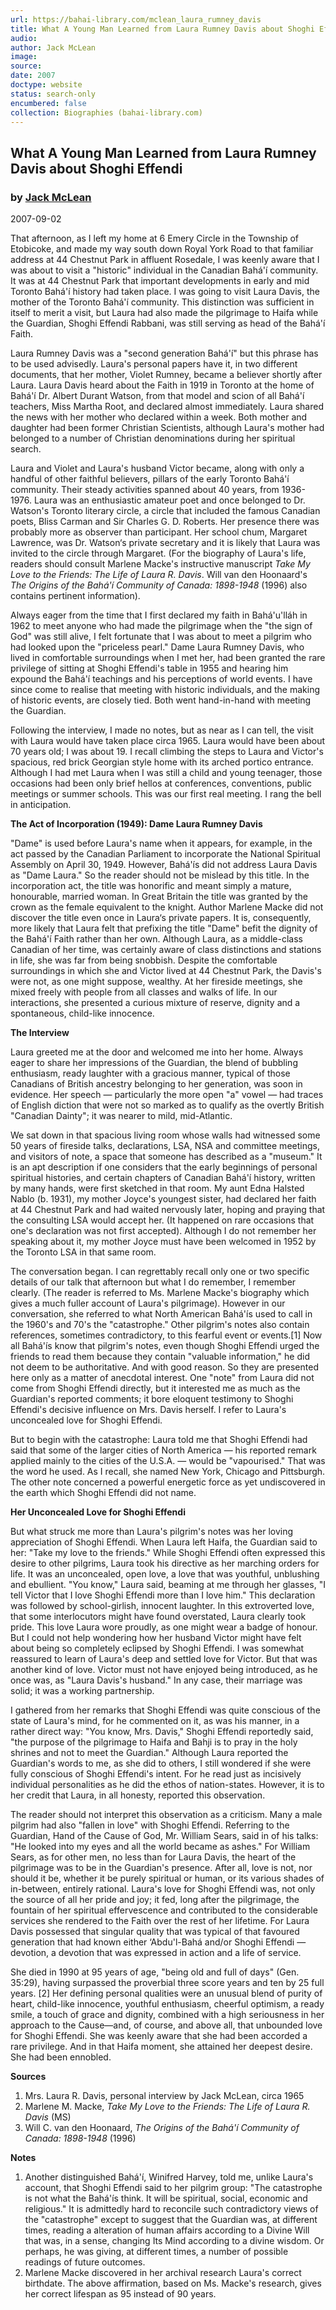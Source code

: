 ```yaml
---
url: https://bahai-library.com/mclean_laura_rumney_davis
title: What A Young Man Learned from Laura Rumney Davis about Shoghi Effendi
audio: 
author: Jack McLean
image: 
source: 
date: 2007
doctype: website
status: search-only
encumbered: false
collection: Biographies (bahai-library.com)
---
```



## What A Young Man Learned from Laura Rumney Davis about Shoghi Effendi

### by [Jack McLean](https://bahai-library.com/author/Jack+McLean)

2007-09-02


That afternoon, as I left my home at 6 Emery Circle in the Township of Etobicoke, and made my way south down Royal York Road to that familiar address at 44 Chestnut Park in affluent Rosedale, I was keenly aware that I was about to visit a "historic" individual in the Canadian Bahá'í community. It was at 44 Chestnut Park that important developments in early and mid Toronto Bahá'í history had taken place. I was going to visit Laura Davis, the mother of the Toronto Bahá'í community. This distinction was sufficient in itself to merit a visit, but Laura had also made the pilgrimage to Haifa while the Guardian, Shoghi Effendi Rabbani, was still serving as head of the Bahá'í Faith.

Laura Rumney Davis was a "second generation Bahá'í" but this phrase has to be used advisedly. Laura's personal papers have it, in two different documents, that her mother, Violet Rumney, became a believer shortly after Laura. Laura Davis heard about the Faith in 1919 in Toronto at the home of Bahá'í Dr. Albert Durant Watson, from that model and scion of all Bahá'í teachers, Miss Martha Root, and declared almost immediately. Laura shared the news with her mother who declared within a week. Both mother and daughter had been former Christian Scientists, although Laura's mother had belonged to a number of Christian denominations during her spiritual search.

Laura and Violet and Laura's husband Victor became, along with only a handful of other faithful believers, pillars of the early Toronto Bahá'í community. Their steady activities spanned about 40 years, from 1936-1976. Laura was an enthusiastic amateur poet and once belonged to Dr. Watson's Toronto literary circle, a circle that included the famous Canadian poets, Bliss Carman and Sir Charles G. D. Roberts. Her presence there was probably more as observer than participant. Her school chum, Margaret Lawrence, was Dr. Watson‘s private secretary and it is likely that Laura was invited to the circle through Margaret. (For the biography of Laura's life, readers should consult Marlene Macke's instructive manuscript _Take My Love to the Friends: The Life of Laura R. Davis_. Will van den Hoonaard's _The Origins of the Bahá'í Community of Canada: 1898-1948_ (1996) also contains pertinent information).

Always eager from the time that I first declared my faith in Bahá'u'lláh in 1962 to meet anyone who had made the pilgrimage when the "the sign of God" was still alive, I felt fortunate that I was about to meet a pilgrim who had looked upon the "priceless pearl." Dame Laura Rumney Davis, who lived in comfortable surroundings when I met her, had been granted the rare privilege of sitting at Shoghi Effendi's table in 1955 and hearing him expound the Bahá'í teachings and his perceptions of world events. I have since come to realise that meeting with historic individuals, and the making of historic events, are closely tied. Both went hand-in-hand with meeting the Guardian.

Following the interview, I made no notes, but as near as I can tell, the visit with Laura would have taken place circa 1965. Laura would have been about 70 years old; I was about 19. I recall climbing the steps to Laura and Victor's spacious, red brick Georgian style home with its arched portico entrance. Although I had met Laura when I was still a child and young teenager, those occasions had been only brief hellos at conferences, conventions, public meetings or summer schools. This was our first real meeting. I rang the bell in anticipation.

**The Act of Incorporation (1949): Dame Laura Rumney Davis**

"Dame" is used before Laura's name when it appears, for example, in the act passed by the Canadian Parliament to incorporate the National Spiritual Assembly on April 30, 1949. However, Bahá'ís did not address Laura Davis as "Dame Laura." So the reader should not be mislead by this title. In the incorporation act, the title was honorific and meant simply a mature, honourable, married woman. In Great Britain the title was granted by the crown as the female equivalent to the knight. Author Marlene Macke did not discover the title even once in Laura‘s private papers. It is, consequently, more likely that Laura felt that prefixing the title "Dame" befit the dignity of the Bahá'í Faith rather than her own. Although Laura, as a middle-class Canadian of her time, was certainly aware of class distinctions and stations in life, she was far from being snobbish. Despite the comfortable surroundings in which she and Victor lived at 44 Chestnut Park, the Davis's were not, as one might suppose, wealthy. At her fireside meetings, she mixed freely with people from all classes and walks of life. In our interactions, she presented a curious mixture of reserve, dignity and a spontaneous, child-like innocence.

**The Interview**

Laura greeted me at the door and welcomed me into her home. Always eager to share her impressions of the Guardian, the blend of bubbling enthusiasm, ready laughter with a gracious manner, typical of those Canadians of British ancestry belonging to her generation, was soon in evidence. Her speech — particularly the more open "a" vowel — had traces of English diction that were not so marked as to qualify as the overtly British "Canadian Dainty"; it was nearer to mild, mid-Atlantic.

We sat down in that spacious living room whose walls had witnessed some 50 years of fireside talks, declarations, LSA, NSA and committee meetings, and visitors of note, a space that someone has described as a "museum." It is an apt description if one considers that the early beginnings of personal spiritual histories, and certain chapters of Canadian Bahá'í history, written by many hands, were first sketched in that room. My aunt Edna Halsted Nablo (b. 1931), my mother Joyce's youngest sister, had declared her faith at 44 Chestnut Park and had waited nervously later, hoping and praying that the consulting LSA would accept her. (It happened on rare occasions that one's declaration was not first accepted). Although I do not remember her speaking about it, my mother Joyce must have been welcomed in 1952 by the Toronto LSA in that same room.

The conversation began. I can regrettably recall only one or two specific details of our talk that afternoon but what I do remember, I remember clearly. (The reader is referred to Ms. Marlene Macke's biography which gives a much fuller account of Laura's pilgrimage). However in our conversation, she referred to what North American Bahá'ís used to call in the 1960's and 70's the "catastrophe." Other pilgrim's notes also contain references, sometimes contradictory, to this fearful event or events.\[1\] Now all Bahá'ís know that pilgrim's notes, even though Shoghi Effendi urged the friends to read them because they contain "valuable information," he did not deem to be authoritative. And with good reason. So they are presented here only as a matter of anecdotal interest. One "note" from Laura did not come from Shoghi Effendi directly, but it interested me as much as the Guardian's reported comments; it bore eloquent testimony to Shoghi Effendi's decisive influence on Mrs. Davis herself. I refer to Laura's unconcealed love for Shoghi Effendi.

But to begin with the catastrophe: Laura told me that Shoghi Effendi had said that some of the larger cities of North America — his reported remark applied mainly to the cities of the U.S.A. — would be "vapourised." That was the word he used. As I recall, she named New York, Chicago and Pittsburgh. The other note concerned a powerful energetic force as yet undiscovered in the earth which Shoghi Effendi did not name.

**Her Unconcealed Love for Shoghi Effendi**

But what struck me more than Laura's pilgrim's notes was her loving appreciation of Shoghi Effendi. When Laura left Haifa, the Guardian said to her: "Take my love to the friends." While Shoghi Effendi often expressed this desire to other pilgrims, Laura took his directive as her marching orders for life. It was an unconcealed, open love, a love that was youthful, unblushing and ebullient. "You know," Laura said, beaming at me through her glasses, "I tell Victor that I love Shoghi Effendi more than I love him." This declaration was followed by school-girlish, innocent laughter. In this extroverted love, that some interlocutors might have found overstated, Laura clearly took pride. This love Laura wore proudly, as one might wear a badge of honour. But I could not help wondering how her husband Victor might have felt about being so completely eclipsed by Shoghi Effendi. I was somewhat reassured to learn of Laura's deep and settled love for Victor. But that was another kind of love. Victor must not have enjoyed being introduced, as he once was, as "Laura Davis's husband." In any case, their marriage was solid; it was a working partnership.

I gathered from her remarks that Shoghi Effendi was quite conscious of the state of Laura's mind, for he commented on it, as was his manner, in a rather direct way: "You know, Mrs. Davis," Shoghi Effendi reportedly said, "the purpose of the pilgrimage to Haifa and Bahji is to pray in the holy shrines and not to meet the Guardian." Although Laura reported the Guardian's words to me, as she did to others, I still wondered if she were fully conscious of Shoghi Effendi's intent. For he read just as incisively individual personalities as he did the ethos of nation-states. However, it is to her credit that Laura, in all honesty, reported this observation.

The reader should not interpret this observation as a criticism. Many a male pilgrim had also "fallen in love" with Shoghi Effendi. Referring to the Guardian, Hand of the Cause of God, Mr. William Sears, said in of his talks: "He looked into my eyes and all the world became as ashes." For William Sears, as for other men, no less than for Laura Davis, the heart of the pilgrimage was to be in the Guardian's presence. After all, love is not, nor should it be, whether it be purely spiritual or human, or its various shades of in-between, entirely rational. Laura's love for Shoghi Effendi was, not only the source of all her pride and joy; it fed, long after the pilgrimage, the fountain of her spiritual effervescence and contributed to the considerable services she rendered to the Faith over the rest of her lifetime. For Laura Davis possessed that singular quality that was typical of that favoured generation that had known either ‘Abdu'l-Bahá and/or Shoghi Effendi — devotion, a devotion that was expressed in action and a life of service.

She died in 1990 at 95 years of age, "being old and full of days" (Gen. 35:29), having surpassed the proverbial three score years and ten by 25 full years. \[2\] Her defining personal qualities were an unusual blend of purity of heart, child-like innocence, youthful enthusiasm, cheerful optimism, a ready smile, a touch of grace and dignity, combined with a high seriousness in her approach to the Cause—and, of course, and above all, that unbounded love for Shoghi Effendi. She was keenly aware that she had been accorded a rare privilege. And in that Haifa moment, she attained her deepest desire. She had been ennobled.

**Sources**

1.  Mrs. Laura R. Davis, personal interview by Jack McLean, circa 1965
2.  Marlene M. Macke, _Take My Love to the Friends: The Life of Laura R. Davis_ (MS)
3.  Will C. van den Hoonaard, _The Origins of the Bahá'í Community of Canada: 1898-1948_ (1996)

**Notes**

1.  Another distinguished Bahá'í, Winifred Harvey, told me, unlike Laura's account, that Shoghi Effendi said to her pilgrim group: "The catastrophe is not what the Bahá'ís think. It will be spiritual, social, economic and religious." It is admittedly hard to reconcile such contradictory views of the "catastrophe" except to suggest that the Guardian was, at different times, reading a alteration of human affairs according to a Divine Will that was, in a sense, changing Its Mind according to a divine wisdom. Or perhaps, he was giving, at different times, a number of possible readings of future outcomes.
2.  Marlene Macke discovered in her archival research Laura's correct birthdate. The above affirmation, based on Ms. Macke's research, gives her correct lifespan as 95 instead of 90 years.